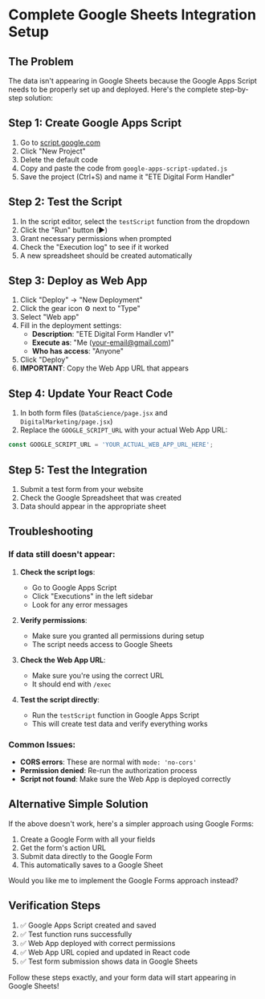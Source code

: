 # Complete Google Sheets Integration Setup

## The Problem
The data isn't appearing in Google Sheets because the Google Apps Script needs to be properly set up and deployed. Here's the complete step-by-step solution:

## Step 1: Create Google Apps Script

1. Go to [script.google.com](https://script.google.com)
2. Click "New Project"
3. Delete the default code
4. Copy and paste the code from `google-apps-script-updated.js`
5. Save the project (Ctrl+S) and name it "ETE Digital Form Handler"

## Step 2: Test the Script

1. In the script editor, select the `testScript` function from the dropdown
2. Click the "Run" button (▶️)
3. Grant necessary permissions when prompted
4. Check the "Execution log" to see if it worked
5. A new spreadsheet should be created automatically

## Step 3: Deploy as Web App

1. Click "Deploy" → "New Deployment"
2. Click the gear icon ⚙️ next to "Type"
3. Select "Web app"
4. Fill in the deployment settings:
   - **Description**: "ETE Digital Form Handler v1"
   - **Execute as**: "Me (your-email@gmail.com)"
   - **Who has access**: "Anyone"
5. Click "Deploy"
6. **IMPORTANT**: Copy the Web App URL that appears

## Step 4: Update Your React Code

1. In both form files (`DataScience/page.jsx` and `DigitalMarketing/page.jsx`)
2. Replace the `GOOGLE_SCRIPT_URL` with your actual Web App URL:

```javascript
const GOOGLE_SCRIPT_URL = 'YOUR_ACTUAL_WEB_APP_URL_HERE';
```

## Step 5: Test the Integration

1. Submit a test form from your website
2. Check the Google Spreadsheet that was created
3. Data should appear in the appropriate sheet

## Troubleshooting

### If data still doesn't appear:

1. **Check the script logs**:
   - Go to Google Apps Script
   - Click "Executions" in the left sidebar
   - Look for any error messages

2. **Verify permissions**:
   - Make sure you granted all permissions during setup
   - The script needs access to Google Sheets

3. **Check the Web App URL**:
   - Make sure you're using the correct URL
   - It should end with `/exec`

4. **Test the script directly**:
   - Run the `testScript` function in Google Apps Script
   - This will create test data and verify everything works

### Common Issues:

- **CORS errors**: These are normal with `mode: 'no-cors'`
- **Permission denied**: Re-run the authorization process
- **Script not found**: Make sure the Web App is deployed correctly

## Alternative Simple Solution

If the above doesn't work, here's a simpler approach using Google Forms:

1. Create a Google Form with all your fields
2. Get the form's action URL
3. Submit data directly to the Google Form
4. This automatically saves to a Google Sheet

Would you like me to implement the Google Forms approach instead?

## Verification Steps

1. ✅ Google Apps Script created and saved
2. ✅ Test function runs successfully  
3. ✅ Web App deployed with correct permissions
4. ✅ Web App URL copied and updated in React code
5. ✅ Test form submission shows data in Google Sheets

Follow these steps exactly, and your form data will start appearing in Google Sheets!